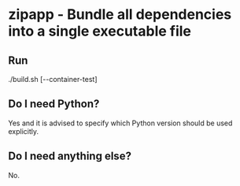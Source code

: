 # zipapp - Bundle all dependencies into a single executable file

## Run

./build.sh [--container-test]

## Do I need Python?

Yes and it is advised to specify which Python version should be used explicitly.

## Do I need anything else?

No.
